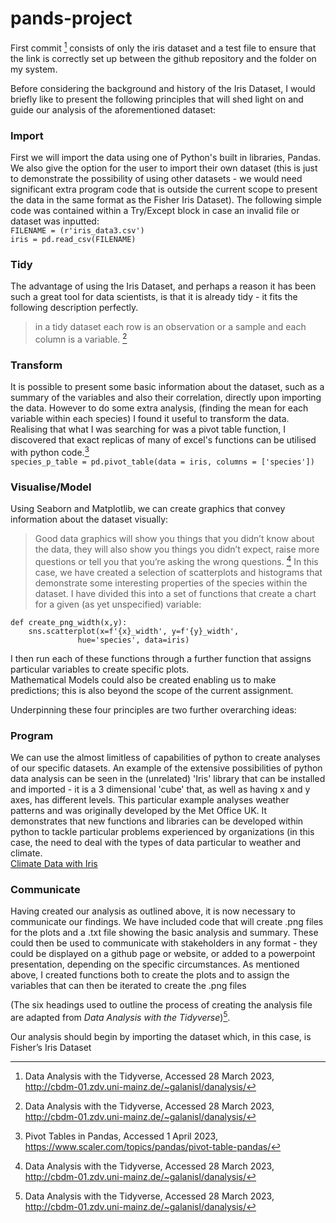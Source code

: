 # pands-project
First commit [^1] consists of only the iris dataset and a test file to ensure that the link is correctly set up between the github repository and the folder on my system.

Before considering the background and history of the Iris Dataset, I would briefly like to present the following principles that will shed light on and guide our analysis of the aforementioned dataset:

### Import 
First we will import the data using one of Python's built in libraries, Pandas. 
We also give the option for the user to import their own dataset (this is just to demonstrate the possibility of using other datasets - we would need significant extra program code that is outside the current scope to present the data in the same format as the Fisher Iris Dataset).  The following simple code was contained within a Try/Except block in case an invalid file or dataset was inputted:\
`FILENAME = (r'iris_data3.csv')`\
`iris = pd.read_csv(FILENAME)`
### Tidy 
The advantage of using the Iris Dataset, and perhaps a reason it has been such a great tool for data scientists, is that it is already tidy - it fits the following description perfectly.  
>in a tidy dataset each row is an observation or a sample and each column is a variable. [^1]

### Transform 
It is possible to present some basic information about the dataset, such as a summary of the variables and also their correlation, directly upon importing the data.  However to do some extra analysis, (finding the mean for each variable within each species) I found it useful to transform the data.  Realising that what I was searching for was a pivot table function, I discovered that exact replicas of many of excel's functions can be utilised with python code.[^2]\
`species_p_table = pd.pivot_table(data = iris, columns = ['species'])`
### Visualise/Model 
Using Seaborn and Matplotlib, we can create graphics that convey information about the dataset visually:
>Good data graphics will show you things that you didn’t know about the data, they will also show you things you didn’t expect, raise more questions or tell you that you’re asking the wrong questions. [^1]
In this case, we have created a selection of scatterplots and histograms that demonstrate some interesting properties of the species within the dataset.  I have divided this into a set of functions that create a chart for a given (as yet unspecified) variable:

`def create_png_width(x,y):`\
`    sns.scatterplot(x=f'{x}_width', y=f'{y}_width',`\
`               hue='species', data=iris)`
  
I then run each of these functions through a further function that assigns particular variables to create specific plots.\
Mathematical Models could also be created enabling us to make predictions; this is also beyond the scope of the current assignment. 


Underpinning these four principles are two further overarching ideas:

### Program 
We can use the almost limitless of capabilities of python to create analyses of our specific datasets.  An example of the extensive possibilities of python data analysis can be seen in the (unrelated) 'Iris' library that can be installed and imported - it is a 3 dimensional 'cube' that, as well as having x and y axes, has different levels.  This particular example analyses weather patterns and was originally developed by the Met Office UK.  It demonstrates that new functions and libraries can be developed within python to tackle particular problems experienced by organizations (in this case, the need to deal with the types of data particular to weather and climate.\
[Climate Data with Iris](https://ourcodingclub.github.io/tutorials/iris-python-data-vis/)
### Communicate
Having created our analysis as outlined above, it is now necessary to communicate our findings.  We have included code that will create .png files for the plots and a .txt file showing the basic analysis and summary.  These could then be used to communicate with stakeholders in any format - they could be displayed on a github page or website, or added to a powerpoint presentation, depending on the specific circumstances.  As mentioned above, I created functions both to create the plots and to assign the variables that can then be iterated to create the .png files

(The six headings used to outline the process of creating the analysis file are adapted from _Data Analysis with the Tidyverse_)[^1].

Our analysis should begin by importing the dataset which, in this case, is Fisher’s Iris Dataset


[^1]: Data Analysis with the Tidyverse, Accessed 28 March 2023, <http://cbdm-01.zdv.uni-mainz.de/~galanisl/danalysis/>
[^2]: Pivot Tables in Pandas, Accessed 1 April 2023, <https://www.scaler.com/topics/pandas/pivot-table-pandas/>
